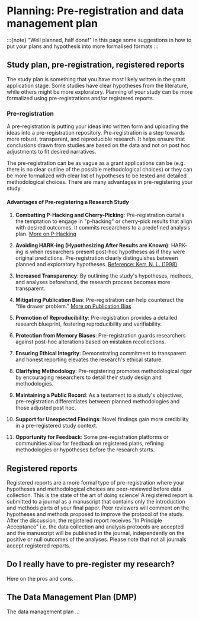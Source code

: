 # Planning: Pre-registration and data management plan

:::{note}
"Well planned, half done!" In this page some suggestions in how to put your plans and hypothesis into more formalised formats
:::

## Study plan, pre-registration, registered reports

The study plan is something that you have most likely written in the grant application stage. Some studies have clear hypotheses from the literature, while others might be more exploratory. Planning of your study can be more formalized using pre-registrations and/or registered reports.

### Pre-registration

A pre-registration is putting your ideas into written form and uploading the ideas into a pre-registration repository. Pre-registration is a step towards more robust, transparent, and reproducible research. It helps ensure that conclusions drawn from studies are based on the data and not on post hoc adjustments to fit desired narratives. 

The pre-registration can be as vague as a grant applications can be (e.g. there is no clear outline of the possible methodological choices) or they can be more formalized with clear list of hypotheses to be tested and detailed methodological choices. There are many advantages in pre-registering your study

#### Advantages of Pre-registering a Research Study

1. **Combatting P-Hacking and Cherry-Picking**: Pre-registration curtails the temptation to engage in "p-hacking" or cherry-pick results that align with desired outcomes. It commits researchers to a predefined analysis plan. [More on P-Hacking](https://www.nature.com/news/scientific-method-statistical-errors-1.14700)

2. **Avoiding HARK-ing (Hypothesizing After Results are Known)**: HARK-ing is when researchers present post-hoc hypotheses as if they were original predictions. Pre-registration clearly distinguishes between planned and exploratory hypotheses. [Reference: Kerr, N. L. (1998)](https://journals.sagepub.com/doi/abs/10.1207/s15327957pspr0203_4)

3. **Increased Transparency**: By outlining the study's hypotheses, methods, and analyses beforehand, the research process becomes more transparent.

4. **Mitigating Publication Bias**: Pre-registration can help counteract the "file drawer problem." [More on Publication Bias](https://www.ncbi.nlm.nih.gov/pmc/articles/PMC2912003/)

5. **Promotion of Reproducibility**: Pre-registration provides a detailed research blueprint, fostering reproducibility and verifiability.

6. **Protection from Memory Biases**: Pre-registration guards researchers against post-hoc alterations based on mistaken recollections.

7. **Ensuring Ethical Integrity**: Demonstrating commitment to transparent and honest reporting elevates the research's ethical stature.

8. **Clarifying Methodology**: Pre-registering promotes methodological rigor by encouraging researchers to detail their study design and methodologies.

9. **Maintaining a Public Record**: As a testament to a study's objectives, pre-registration differentiates between planned methodologies and those adjusted post hoc.

10. **Support for Unexpected Findings**: Novel findings gain more credibility in a pre-registered study context.

11. **Opportunity for Feedback**: Some pre-registration platforms or communities allow for feedback on registered plans, refining methodologies or hypotheses before the research starts.


## Registered reports

Registered reports are a more formal type of pre-registration where your hypotheses and methodological choices are peer-reviewed before data collection. This is the state of the art of doing science! A registered report is submitted to a journal as a manuscript that contains only the introduction and methods parts of your final paper. Peer reviewers will comment on the hypotheses and methods proposed to improve the protocol of the study. After the discussion, the registered report receives "In Principle Acceptance" i.e. the data collection and analysis protocols are accepted and the manuscript will be published in the journal, independently on the positive or null outcomes of the analyses. Please note that not all journals accept registered reports.


## Do I really have to pre-register my research?

Here on the pros and cons.


## The Data Management Plan (DMP)

The data management plan ...



